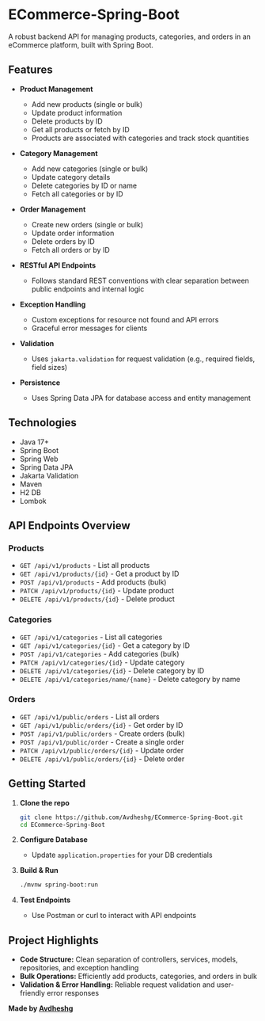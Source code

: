 # ECommerce-Spring-Boot

A robust backend API for managing products, categories, and orders in an eCommerce platform, built with Spring Boot.

## Features

- **Product Management**
  - Add new products (single or bulk)
  - Update product information
  - Delete products by ID
  - Get all products or fetch by ID
  - Products are associated with categories and track stock quantities

- **Category Management**
  - Add new categories (single or bulk)
  - Update category details
  - Delete categories by ID or name
  - Fetch all categories or by ID

- **Order Management**
  - Create new orders (single or bulk)
  - Update order information
  - Delete orders by ID
  - Fetch all orders or by ID

- **RESTful API Endpoints**
  - Follows standard REST conventions with clear separation between public endpoints and internal logic

- **Exception Handling**
  - Custom exceptions for resource not found and API errors
  - Graceful error messages for clients

- **Validation**
  - Uses `jakarta.validation` for request validation (e.g., required fields, field sizes)

- **Persistence**
  - Uses Spring Data JPA for database access and entity management

## Technologies

- Java 17+
- Spring Boot
- Spring Web
- Spring Data JPA
- Jakarta Validation
- Maven
- H2 DB
- Lombok

## API Endpoints Overview

### Products

- `GET /api/v1/products` - List all products
- `GET /api/v1/products/{id}` - Get a product by ID
- `POST /api/v1/products` - Add products (bulk)
- `PATCH /api/v1/products/{id}` - Update product
- `DELETE /api/v1/products/{id}` - Delete product

### Categories

- `GET /api/v1/categories` - List all categories
- `GET /api/v1/categories/{id}` - Get a category by ID
- `POST /api/v1/categories` - Add categories (bulk)
- `PATCH /api/v1/categories/{id}` - Update category
- `DELETE /api/v1/categories/{id}` - Delete category by ID
- `DELETE /api/v1/categories/name/{name}` - Delete category by name

### Orders

- `GET /api/v1/public/orders` - List all orders
- `GET /api/v1/public/orders/{id}` - Get order by ID
- `POST /api/v1/public/orders` - Create orders (bulk)
- `POST /api/v1/public/order` - Create a single order
- `PATCH /api/v1/public/orders/{id}` - Update order
- `DELETE /api/v1/public/orders/{id}` - Delete order

## Getting Started

1. **Clone the repo**
   ```bash
   git clone https://github.com/Avdheshg/ECommerce-Spring-Boot.git
   cd ECommerce-Spring-Boot
   ```

2. **Configure Database**
   - Update `application.properties` for your DB credentials

3. **Build & Run**
   ```bash
   ./mvnw spring-boot:run
   ```

4. **Test Endpoints**
   - Use Postman or curl to interact with API endpoints

## Project Highlights

- **Code Structure:** Clean separation of controllers, services, models, repositories, and exception handling
- **Bulk Operations:** Efficiently add products, categories, and orders in bulk
- **Validation & Error Handling:** Reliable request validation and user-friendly error responses

**Made by [Avdheshg](https://github.com/Avdheshg)**
